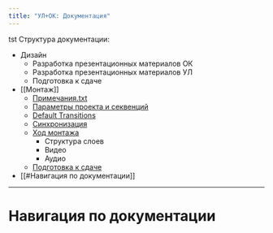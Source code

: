 ```yaml
---
title: "УЛ+ОК: Документация"
---
```

tst
Структура документации:
- Дизайн
	- Разработка презентационных материалов ОК
	- Разработка презентационных материалов УЛ
	- Подготовка к сдаче
- [[Монтаж]]
	- [Примечания.txt](Монтаж.md#Примечания.txt)
	- [Параметры проекта и секвенций](#Параметры%20проекта/секвенций)
	- [Default Transitions](Монтаж.md#Default%20Transitions)
	- [Синхронизация](Монтаж.md#Синхронизация)
	- [Ход монтажа](Монтаж.md#Ход%20монтажа)
		- Структура слоев
		- Видео
		- Аудио
	- [Подготовка к сдаче](Монтаж.md#Подготовка%20к%20сдаче)
- [[#Навигация по документации]]

---
# Навигация по документации
